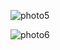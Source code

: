 ![photo5](https://user-images.githubusercontent.com/24944494/110323146-15e19400-800c-11eb-8442-c92c823fe3fd.jpg)





![photo6](https://user-images.githubusercontent.com/24944494/110323202-314c9f00-800c-11eb-816e-1d3703559097.jpg)

